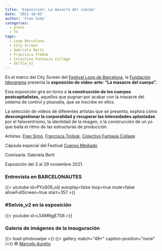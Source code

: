 ```yaml
---
title: 'Exposición: La masacre del cuerpo'
date: '2021-10-03'
author: 'Fran Simó'
categories:
  - press
  - TV
tags:
  - Loop Barcelona
  - City Screen
  - Gabriela Berti
  - Francisca Trobok
  - Colectivo Fantasía Collage
  - Selfie_v2
---
```


En el marco del City Screen
del [Festival Loop de Barcelona,](https://web.archive.org/web/20211025225315/https://loop-barcelona.com/es/feria-loop-2021-2/)
la [Fundación Ideograma](https://web.archive.org/web/20211026003857/https://fundacion.ideograma.org/) presenta la **exposición de vídeo-arte: “La masacre del cuerpo”.**

Esta exposición gira en torno a l**a construcción de los cuerpos postcapitalistas,** aquellos que pugnan por acabar con
la masacre del sistema de control y plusvalía, que se inscribe en ellos.

La selección de videos de diferentes artistas que se presenta, explora cómo **descongestionar la corporalidad y
recuperar las intensidades aplastadas** por el falocentrismo, la identidad de la imagen, o la construcción de un yo que
baila el ritmo de las estructuras de producción.

Artistas: [Fran Simó](https://fransimo.info/es/), [Francisca Trobok](https://franktrobok.com/), [Colectivo Fantasía Collage](https://www.instagram.com/fantasiacollage/)

Cápsula especial del Festival [Cuerpo Mediado](https://web.archive.org/web/20211025225315/https://filmfreeway.com/CuerpoMediado)

Comisaria: Gabriela Berti

Exposición del 3 al 29 noviembre 2021.

### Entrevista en BARCELONAUTES

{{< youtube id=PYuS09_oijI autoplay=false loop=true mute=false allowFullScreen=true  start=357 >}}

### #Selvie_v2 en la exposición

{{< youtube id=L5AM6gjE7S8 >}}

### Galería de imágenes de la inauguración 

{{< load-photoswipe >}}
{{< gallery match="48*" caption-position="none" />}}
© [Marcelo Aurelio](https://www.marceloaurelio.com/)

